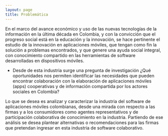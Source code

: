 ```yaml
---
layout: page
title: Problemática
---
```

En el marco del avance económico y uso de las nuevas tecnologías de la información en la última década en Colombia, y con la convicción que el progreso social está en la educación y la innovación, se hace pertinente el estudio de la innovación en aplicaciones móviles, que tengan como fin la solución a problemas encontrados, y que genere una ayuda social integral, con conocimiento compartido en las herramientas de software desarrolladas en dispositivos móviles.


* Desde de esta industria surge una pregunta de investigación ¿Qué oportunidades nos permiten identificar las necesidades que pueden encontrar colaboración con la elaboración de aplicaciones móviles (apps) cooperativas y de información compartida por los actores sociales en Colombia? 

Lo que se desea es analizar y caracterizar la industria del software de aplicaciones móviles colombianas, desde una mirada con respecto a las firmas y a los consumidores como agentes representativos y de participación colaborativa de conocimiento en la industria. Partiendo de ese análisis se desea plantear alternativas o recomendaciones para las firmas que pretendan ingresar en esta industria de software colaborativo. 
